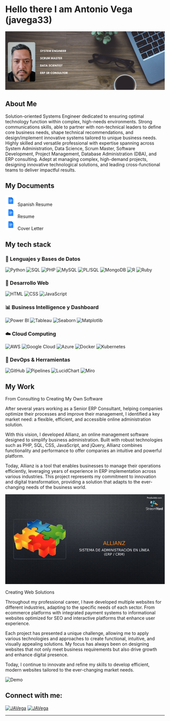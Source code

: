# Hello there I am Antonio Vega (javega33)

![](https://github.com/javega33/javega33/blob/img/banner.png)

## About Me
<p>
Solution-oriented Systems Engineer dedicated to ensuring optimal technology function within complex, high-needs environments. Strong communications skills, able to partner with non-technical leaders to define core business needs, shape technical recommendations, and design/implement innovative systems tailored to unique business needs.
Highly skilled and versatile professional with expertise spanning across System Administration, Data Science, Scrum Master, Software Development, Project Management, Database Administration (DBA), and ERP consulting. Adept at managing complex, high-demand projects, designing innovative technological solutions, and leading cross-functional teams to deliver impactful results.
</p>

## My Documents
<a href="https://github.com/javega33/javega33/blob/documents/HV-JAVG_CV_2025.pdf" target="_blank" style="text-decoration: none;">
  <img src="https://github.com/javega33/javega33/blob/img/doc.png" height="35" width="35"> Spanish Resume
</a>
<br>
<a href="https://github.com/javega33/javega33/blob/documents/Jose_Vega_resume_2025.pdf" target="_blank" style="text-decoration: none;">
  <img src="https://github.com/javega33/javega33/blob/img/doc.png" height="35" width="35"> Resume
</a>
<br>
<a href="https://github.com/javega33/javega33/blob/documents/CPresentacion_JAVG_2025.pdf" target="_blank" style="text-decoration: none;">
  <img src="https://github.com/javega33/javega33/blob/img/doc.png" height="35" width="35"> Cover Letter
</a>

## My tech stack 

### 📌 Lenguajes y Bases de Datos  
![Python](https://img.shields.io/badge/Python-3776AB?style=for-the-badge&logo=python&logoColor=white) ![SQL](https://img.shields.io/badge/SQL-025E8C?style=for-the-badge&logo=sqlite&logoColor=white) ![PHP](https://img.shields.io/badge/PHP-777BB4?style=for-the-badge&logo=php&logoColor=white) ![MySQL](https://img.shields.io/badge/MySQL-4479A1?style=for-the-badge&logo=mysql&logoColor=white) ![PL/SQL](https://img.shields.io/badge/PL%2FSQL-F80000?style=for-the-badge&logo=oracle&logoColor=white) ![MongoDB](https://img.shields.io/badge/MongoDB-4EA94B?style=for-the-badge&logo=mongodb&logoColor=white) ![R](https://img.shields.io/badge/R-276DC3?style=for-the-badge&logo=r&logoColor=white) ![Ruby](https://img.shields.io/badge/Ruby-CC342D?style=for-the-badge&logo=ruby&logoColor=white)  

### 🎨 Desarrollo Web  
![HTML](https://img.shields.io/badge/HTML5-E34F26?style=for-the-badge&logo=html5&logoColor=white) ![CSS](https://img.shields.io/badge/CSS3-1572B6?style=for-the-badge&logo=css3&logoColor=white) ![JavaScript](https://img.shields.io/badge/JavaScript-F7DF1E?style=for-the-badge&logo=javascript&logoColor=black)  

### 📊 Business Intelligence y Dashboard  
![Power BI](https://img.shields.io/badge/PowerBI-F2C811?style=for-the-badge&logo=powerbi&logoColor=black) ![Tableau](https://img.shields.io/badge/Tableau-E97627?style=for-the-badge&logo=tableau&logoColor=white) ![Seaborn](https://img.shields.io/badge/Seaborn-008080?style=for-the-badge&logo=python&logoColor=white) ![Matplotlib](https://img.shields.io/badge/Matplotlib-11557C?style=for-the-badge&logo=python&logoColor=white)  

### ☁️ Cloud Computing  
![AWS](https://img.shields.io/badge/AWS-232F3E?style=for-the-badge&logo=amazonaws&logoColor=white) ![Google Cloud](https://img.shields.io/badge/GoogleCloud-4285F4?style=for-the-badge&logo=googlecloud&logoColor=white) ![Azure](https://img.shields.io/badge/Azure-0089D6?style=for-the-badge&logo=microsoftazure&logoColor=white) ![Docker](https://img.shields.io/badge/Docker-2496ED?style=for-the-badge&logo=docker&logoColor=white) ![Kubernetes](https://img.shields.io/badge/Kubernetes-326CE5?style=for-the-badge&logo=kubernetes&logoColor=white)  

### 🚀 DevOps & Herramientas  
![GitHub](https://img.shields.io/badge/GitHub-181717?style=for-the-badge&logo=github&logoColor=white) ![Pipelines](https://img.shields.io/badge/Pipelines-0078D4?style=for-the-badge&logo=azurepipelines&logoColor=white) ![LucidChart](https://img.shields.io/badge/LucidChart-FACC15?style=for-the-badge&logo=lucidchart&logoColor=black) ![Miro](https://img.shields.io/badge/Miro-050038?style=for-the-badge&logo=miro&logoColor=yellow)  

## My Work
<p>
From Consulting to Creating My Own Software

After several years working as a Senior ERP Consultant, helping companies optimize their processes and improve their management, I identified a key market need: a flexible, efficient, and accessible online administration solution.

With this vision, I developed Allianz, an online management software designed to simplify business administration. Built with robust technologies such as PHP, SQL, CSS, JavaScript, and jQuery, Allianz combines functionality and performance to offer companies an intuitive and powerful platform.

Today, Allianz is a tool that enables businesses to manage their operations efficiently, leveraging years of experience in ERP implementation across various industries. This project represents my commitment to innovation and digital transformation, providing a solution that adapts to the ever-changing needs of the business world.

</p>

![Demo](https://github.com/javega33/javega33/blob/img/Allianz.gif)

<p>
Creating Web Solutions
  
Throughout my professional career, I have developed multiple websites for different industries, adapting to the specific needs of each sector. From ecommerce platforms with integrated payment systems to informational websites optimized for SEO and interactive platforms that enhance user experience.

Each project has presented a unique challenge, allowing me to apply various technologies and approaches to create functional, intuitive, and visually appealing solutions. My focus has always been on designing websites that not only meet business requirements but also drive growth and enhance digital presence.

Today, I continue to innovate and refine my skills to develop efficient, modern websites tailored to the ever-changing market needs. 

</p>

![Demo](https://github.com/javega33/javega33/blob/img/html_work.gif)

## Connect with me:
<p align="left">
  <a href="https://www.linkedin.com/in/javega33/" target="blank"><img align="center"
      src="https://raw.githubusercontent.com/rahuldkjain/github-profile-readme-generator/master/src/images/icons/Social/linked-in-alt.svg"
      alt="JAVega" height="30" width="40" /></a>
  <a href="https://www.upwork.com/freelancers/~015312b161ffdc71a4" target="blank"><img align="center"
      src="https://upload.wikimedia.org/wikipedia/commons/d/d2/Upwork-logo.svg"
      alt="JAVega" height="30" width="auto" /></a>
</p>

-----
<p align="center">
  
 </p>
